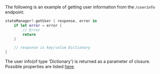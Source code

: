 The following is an example of getting user information from the `/userinfo` endpoint:

```swift
stateManager?.getUser { response, error in
    if let error = error {
        // Error
        return
    }

    // response is key/value Dictionary
}
```

The user info(of type  'Dictionary') is returned as a parameter of closure. Possible properties are listed [here](https://developer.okta.com/docs/api/resources/oidc/#response-example-success-5).
